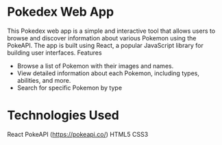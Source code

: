 # Pokedex Web App
This Pokedex web app is a simple and interactive tool that allows users to browse and discover information about various Pokemon using the PokeAPI. The app is built using React, a popular JavaScript library for building user interfaces.
Features
- Browse a list of Pokemon with their images and names.
- View detailed information about each Pokemon, including types, abilities, and more.
- Search for specific Pokemon by type

# Technologies Used
React
PokeAPI (https://pokeapi.co/)
HTML5
CSS3
